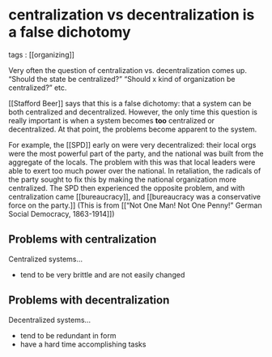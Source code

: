 # centralization vs decentralization is a false dichotomy

tags
: [[organizing]]

Very often the question of centralization vs. decentralization comes up. &ldquo;Should the state be centralized?&rdquo; &ldquo;Should x kind of organization be centralized?&rdquo; etc.

[[Stafford Beer]] says that this is a false dichotomy: that a system can be both centralized and decentralized. However, the only time this question is really important is when a system becomes **too** centralized or decentralized. At that point, the problems become apparent to the system.

For example, the [[SPD]] early on were very decentralized: their local orgs were the most powerful part of the party, and the national was built from the aggregate of the locals. The problem with this was that local leaders were able to exert too much power over the national. In retaliation, the radicals of the party sought to fix this by making the national organization more centralized. The SPD then experienced the opposite problem, and with centralization came [[bureaucracy]], and [[bureaucracy was a conservative force on the party.]] (This is from [[&ldquo;Not One Man! Not One Penny!&rdquo; German Social Democracy, 1863-1914]])


## Problems with centralization

Centralized systems&#x2026;

-   tend to be very brittle and are not easily changed


## Problems with decentralization

Decentralized systems&#x2026;

-   tend to be redundant in form
-   have a hard time accomplishing tasks

